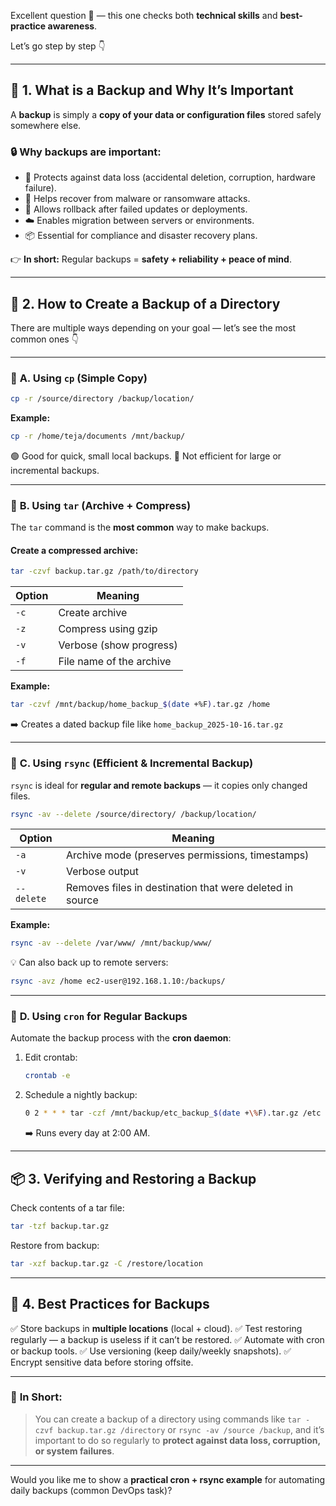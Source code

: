 Excellent question 👏 — this one checks both **technical skills** and **best-practice awareness**.

Let’s go step by step 👇

---

## 🧠 **1. What is a Backup and Why It’s Important**

A **backup** is simply a **copy of your data or configuration files** stored safely somewhere else.

### 🔒 **Why backups are important:**

* 🧨 Protects against data loss (accidental deletion, corruption, hardware failure).
* 🦠 Helps recover from malware or ransomware attacks.
* 🧰 Allows rollback after failed updates or deployments.
* ☁️ Enables migration between servers or environments.
* 📦 Essential for compliance and disaster recovery plans.

👉 **In short:** Regular backups = **safety + reliability + peace of mind**.

---

## 🧩 **2. How to Create a Backup of a Directory**

There are multiple ways depending on your goal — let’s see the most common ones 👇

---

### 🧰 **A. Using `cp` (Simple Copy)**

```bash
cp -r /source/directory /backup/location/
```

**Example:**

```bash
cp -r /home/teja/documents /mnt/backup/
```

🟢 Good for quick, small local backups.
🔴 Not efficient for large or incremental backups.

---

### 🧰 **B. Using `tar` (Archive + Compress)**

The `tar` command is the **most common** way to make backups.

#### Create a compressed archive:

```bash
tar -czvf backup.tar.gz /path/to/directory
```

| Option | Meaning                  |
| ------ | ------------------------ |
| `-c`   | Create archive           |
| `-z`   | Compress using gzip      |
| `-v`   | Verbose (show progress)  |
| `-f`   | File name of the archive |

**Example:**

```bash
tar -czvf /mnt/backup/home_backup_$(date +%F).tar.gz /home
```

➡️ Creates a dated backup file like `home_backup_2025-10-16.tar.gz`

---

### 🧰 **C. Using `rsync` (Efficient & Incremental Backup)**

`rsync` is ideal for **regular and remote backups** — it copies only changed files.

```bash
rsync -av --delete /source/directory/ /backup/location/
```

| Option     | Meaning                                                  |
| ---------- | -------------------------------------------------------- |
| `-a`       | Archive mode (preserves permissions, timestamps)         |
| `-v`       | Verbose output                                           |
| `--delete` | Removes files in destination that were deleted in source |

**Example:**

```bash
rsync -av --delete /var/www/ /mnt/backup/www/
```

💡 Can also back up to remote servers:

```bash
rsync -avz /home ec2-user@192.168.1.10:/backups/
```

---

### 🧰 **D. Using `cron` for Regular Backups**

Automate the backup process with the **cron daemon**:

1. Edit crontab:

   ```bash
   crontab -e
   ```
2. Schedule a nightly backup:

   ```bash
   0 2 * * * tar -czf /mnt/backup/etc_backup_$(date +\%F).tar.gz /etc
   ```

   ➡️ Runs every day at 2:00 AM.

---

## 📦 **3. Verifying and Restoring a Backup**

Check contents of a tar file:

```bash
tar -tzf backup.tar.gz
```

Restore from backup:

```bash
tar -xzf backup.tar.gz -C /restore/location
```

---

## 🧰 **4. Best Practices for Backups**

✅ Store backups in **multiple locations** (local + cloud).
✅ Test restoring regularly — a backup is useless if it can’t be restored.
✅ Automate with cron or backup tools.
✅ Use versioning (keep daily/weekly snapshots).
✅ Encrypt sensitive data before storing offsite.

---

### 💬 **In Short:**

> You can create a backup of a directory using commands like
> `tar -czvf backup.tar.gz /directory` or `rsync -av /source /backup`,
> and it’s important to do so regularly to **protect against data loss, corruption, or system failures**.

---

Would you like me to show a **practical cron + rsync example** for automating daily backups (common DevOps task)?
